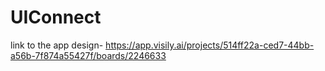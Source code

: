 # UIConnect

link to the app design-  https://app.visily.ai/projects/514ff22a-ced7-44bb-a56b-7f874a55427f/boards/2246633 
